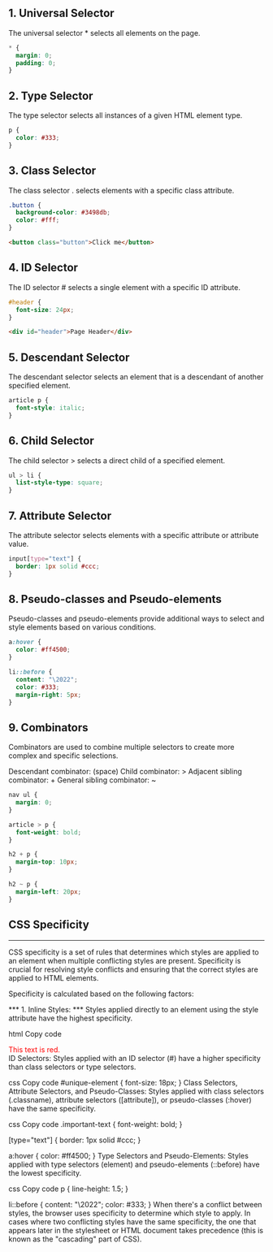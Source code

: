 ## 1. Universal Selector
The universal selector * selects all elements on the page.

```css
* {
  margin: 0;
  padding: 0;
}
```
## 2. Type Selector
The type selector selects all instances of a given HTML element type.

```css
p {
  color: #333;
}
```
## 3. Class Selector
The class selector . selects elements with a specific class attribute.

```css
.button {
  background-color: #3498db;
  color: #fff;
}
```
```html
<button class="button">Click me</button>
```
## 4. ID Selector
The ID selector # selects a single element with a specific ID attribute.

```css
#header {
  font-size: 24px;
}
```
```html
<div id="header">Page Header</div>
```
## 5. Descendant Selector
The descendant selector selects an element that is a descendant of another specified element.

```css
article p {
  font-style: italic;
}
```
## 6. Child Selector
The child selector > selects a direct child of a specified element.

```css
ul > li {
  list-style-type: square;
}
```
## 7. Attribute Selector
The attribute selector selects elements with a specific attribute or attribute value.

```css
input[type="text"] {
  border: 1px solid #ccc;
}
```
## 8. Pseudo-classes and Pseudo-elements
Pseudo-classes and pseudo-elements provide additional ways to select and style elements based on various conditions.

```css
a:hover {
  color: #ff4500;
}

li::before {
  content: "\2022";
  color: #333;
  margin-right: 5px;
}
```
## 9. Combinators
Combinators are used to combine multiple selectors to create more complex and specific selections.

Descendant combinator: (space)
Child combinator: >
Adjacent sibling combinator: +
General sibling combinator: ~
```css
nav ul {
  margin: 0;
}

article > p {
  font-weight: bold;
}

h2 + p {
  margin-top: 10px;
}

h2 ~ p {
  margin-left: 20px;
}
```
## CSS Specificity
---
CSS specificity is a set of rules that determines which styles are applied to an element when multiple conflicting styles are present. Specificity is crucial for resolving style conflicts and ensuring that the correct styles are applied to HTML elements.

Specificity is calculated based on the following factors:

*** 1. Inline Styles: ***
 Styles applied directly to an element using the style attribute have the highest specificity.

html
Copy code
<div style="color: red;">This text is red.</div>
ID Selectors: Styles applied with an ID selector (#) have a higher specificity than class selectors or type selectors.

css
Copy code
#unique-element {
  font-size: 18px;
}
Class Selectors, Attribute Selectors, and Pseudo-Classes: Styles applied with class selectors (.classname), attribute selectors ([attribute]), or pseudo-classes (:hover) have the same specificity.

css
Copy code
.important-text {
  font-weight: bold;
}

[type="text"] {
  border: 1px solid #ccc;
}

a:hover {
  color: #ff4500;
}
Type Selectors and Pseudo-Elements: Styles applied with type selectors (element) and pseudo-elements (::before) have the lowest specificity.

css
Copy code
p {
  line-height: 1.5;
}

li::before {
  content: "\2022";
  color: #333;
}
When there's a conflict between styles, the browser uses specificity to determine which style to apply. In cases where two conflicting styles have the same specificity, the one that appears later in the stylesheet or HTML document takes precedence (this is known as the "cascading" part of CSS).